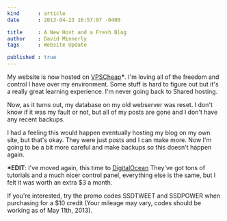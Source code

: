 ```yaml
---
kind      : article
date      : 2013-04-23 16:57:07 -0400

title     : A New Host and a Fresh Blog
author    : David Minnerly
tags      : Website Update

published : true
---
```


My website is now hosted on [VPSCheap](https://vpscheap.net)**\***. I'm loving
all of the freedom and control I have over my environment. Some stuff is hard to
figure out but it's a really great learning experience. I'm never going back to
Shared hosting.

Now, as it turns out, my database on my old webserver was reset. I don't know if
it was my fault or not, but all of my posts are gone and I don't have any recent
backups.

I had a feeling this would happen eventually hosting my blog on my own site, but
that's okay. They were just posts and I can make more. Now I'm going to be a bit
more careful and make backups so this doesn't happen again.

**\*EDIT**: I've moved again, this time to [DigitalOcean](https://digitalocean.com)
They've got tons of tutorials and a much nicer control panel, everything else is
the same, but I felt it was worth an extra $3 a month.

If you're interested, try the promo codes SSDTWEET and SSDPOWER when purchasing
for a $10 credit (Your mileage may vary, codes should be working as of May 11th,
2013).
